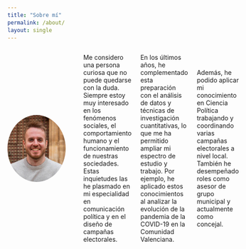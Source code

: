 ```yaml
---
title: "Sobre mí"
permalink: /about/
layout: single
---
```


<div style="display: flex; align-items: center; gap: 20px;">

  <img src="/assets/images/foto.jpg" alt="Mi Foto" style="border-radius: 50%; width: 150px; height: 150px; object-fit: cover;">

  <p style="text-align: justify;">
    
Me considero una persona curiosa que no puede quedarse con la duda. Siempre estoy muy interesado en los fenómenos sociales, el comportamiento humano y el funcionamiento de nuestras sociedades. Estas inquietudes las he plasmado en mi especialidad en comunicación política y en el diseño de campañas electorales.

En los últimos años, he complementado esta preparación con el análisis de datos y técnicas de investigación cuantitativas, lo que me ha permitido ampliar mi espectro de estudio y trabajo. Por ejemplo, he aplicado estos conocimientos al analizar la evolución de la pandemia de la COVID-19 en la Comunidad Valenciana.

Además, he podido aplicar mi conocimiento en Ciencia Política trabajando y coordinando varias campañas electorales a nivel local. También he desempeñado roles como asesor de grupo municipal y actualmente como concejal.

  </p>

</div>

